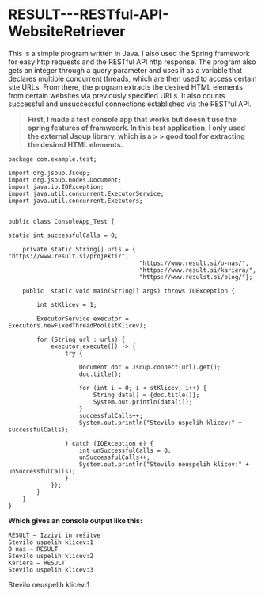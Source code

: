 # RESULT---RESTful-API-WebsiteRetriever
This is a simple program written in Java. I also used the Spring framework for easy http requests and the RESTful API http response. The program also gets an integer through a query parameter and uses it as a variable that declares multiple concurrent threads, which are then used to access certain site URLs. From there, the program extracts the desired HTML elements from certain websites via previously specified URLs. It also counts successful and unsuccessful connections established via the RESTful API.

> **First, I made a test console app that works but doesn’t use the spring features of framweork. In this test application, I only used the external Jsoup library, which is a > > good tool for extracting the desired HTML elements.**

```
package com.example.test;

import org.jsoup.Jsoup;
import org.jsoup.nodes.Document;
import java.io.IOException;
import java.util.concurrent.ExecutorService;
import java.util.concurrent.Executors;


public class ConsoleApp_Test {

static int successfulCalls = 0;

    private static String[] urls = { "https://www.result.si/projekti/", 
                                     "https://www.result.si/o-nas/", 
                                     "https://www.result.si/kariera/", 
                                     "https://www.resulst.si/blog/"};
                             
    public  static void main(String[] args) throws IOException {

        int stKlicev = 1;
         
        ExecutorService executor = Executors.newFixedThreadPool(stKlicev);

        for (String url : urls) {  
            executor.execute(() -> {
                try {

                    Document doc = Jsoup.connect(url).get();
                    doc.title(); 
                    
                    for (int i = 0; i < stKlicev; i++) {
                        String data[] = {doc.title()};
                        System.out.println(data[i]);  
                    } 
                    successfulCalls++; 
                    System.out.println("Stevilo uspelih klicev:" + successfulCalls);

                } catch (IOException e) {
                    int unSuccessfulCalls = 0;
                    unSuccessfulCalls++;
                    System.out.println("Stevilo neuspelih klicev:" + unSuccessfulCalls);
                }
            });
        }          
    }
}
```
**Which gives an console output like this:**
```
RESULT – Izzivi in rešitve
Stevilo uspelih klicev:1
O nas – RESULT
Stevilo uspelih klicev:2
Kariera – RESULT
Stevilo uspelih klicev:3
```
Stevilo neuspelih klicev:1

